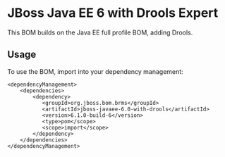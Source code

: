 JBoss Java EE 6 with Drools Expert
===================================

This BOM builds on the Java EE full profile BOM, adding Drools.
 
Usage
-----
 
To use the BOM, import into your dependency management:

    <dependencyManagement>
        <dependencies>
            <dependency>
               <groupId>org.jboss.bom.brms</groupId>
               <artifactId>jboss-javaee-6.0-with-drools</artifactId>
               <version>6.1.0-build-6</version>
               <type>pom</scope>
               <scope>import</scope>
            </dependency>
        </dependencies>
    </dependencyManagement>

